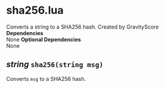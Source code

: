 
# sha256.lua
Converts a string to a SHA256 hash.
Created by GravityScore
**Dependencies**  
None
**Optional Dependencies**  
None

## *string* `sha256(string msg)`
Converts `msg` to a SHA256 hash.
